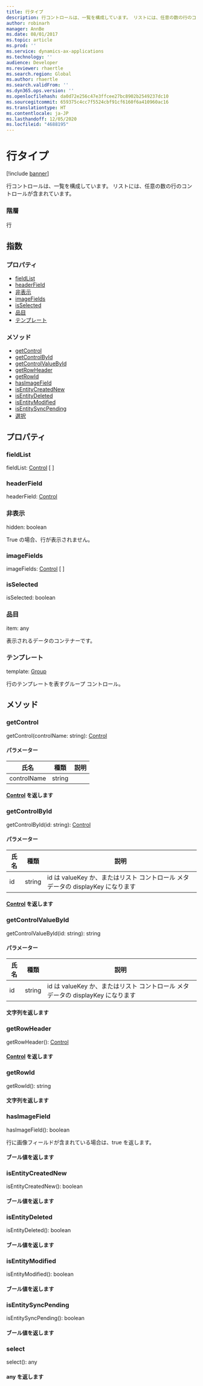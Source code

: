 ```yaml
---
title: 行タイプ
description: 行コントロールは、一覧を構成しています。 リストには、任意の数の行のコントロールが含まれています。
author: robinarh
manager: AnnBe
ms.date: 08/01/2017
ms.topic: article
ms.prod: ''
ms.service: dynamics-ax-applications
ms.technology: ''
audience: Developer
ms.reviewer: rhaertle
ms.search.region: Global
ms.author: rhaertle
ms.search.validFrom: ''
ms.dyn365.ops.version: ''
ms.openlocfilehash: da0d72e256c47e3ffcee27bc8902b2549237dc10
ms.sourcegitcommit: 659375c4cc7f5524cbf91cf6160f6a410960ac16
ms.translationtype: HT
ms.contentlocale: ja-JP
ms.lasthandoff: 12/05/2020
ms.locfileid: "4688195"
---
```

# <a name="row-type"></a>行タイプ

[!include [banner](../../../../includes/banner.md)]

行コントロールは、一覧を構成しています。 リストには、任意の数の行のコントロールが含まれています。

### <a name="hierarchy"></a>階層

行 <br>

## <a name="index"></a>指数

### <a name="properties"></a>プロパティ

* [fieldList](view-model-control-list-ilist-irow.md#fieldlist)
* [headerField](view-model-control-list-ilist-irow.md#headerfield)
* [非表示](view-model-control-list-ilist-irow.md#hidden)
* [imageFields](view-model-control-list-ilist-irow.md#imagefields)
* [isSelected](view-model-control-list-ilist-irow.md#isselected)
* [品目](view-model-control-list-ilist-irow.md#item)
* [テンプレート](view-model-control-list-ilist-irow.md#template)

### <a name="methods"></a>メソッド

* [getControl](view-model-control-list-ilist-irow.md#getcontrol)
* [getControlById](view-model-control-list-ilist-irow.md#getcontrolbyid)
* [getControlValueById](view-model-control-list-ilist-irow.md#getcontrolvaluebyid)
* [getRowHeader](view-model-control-list-ilist-irow.md#getrowheader)
* [getRowId](view-model-control-list-ilist-irow.md#getrowid)
* [hasImageField](view-model-control-list-ilist-irow.md#hasimagefield)
* [isEntityCreatedNew](view-model-control-list-ilist-irow.md#isentitycreatednew)
* [isEntityDeleted](view-model-control-list-ilist-irow.md#isentitydeleted)
* [isEntityModified](view-model-control-list-ilist-irow.md#isentitymodified)
* [isEntitySyncPending](view-model-control-list-ilist-irow.md#isentitysyncpending)
* [選択](view-model-control-list-ilist-irow.md#select)

## <a name="properties"></a>プロパティ

### <a name="fieldlist"></a>fieldList

fieldList: [Control](view-model-control-basecontrol-icontrol-icontrol.md) [ ]




### <a name="headerfield"></a>headerField

headerField: [Control](view-model-control-basecontrol-icontrol-icontrol.md)




### <a name="hidden"></a>非表示

hidden: boolean

True の場合、行が表示されません。


### <a name="imagefields"></a>imageFields

imageFields: [Control](view-model-control-basecontrol-icontrol-icontrol.md) [ ]




### <a name="isselected"></a>isSelected

isSelected: boolean




### <a name="item"></a>品目

item: any

表示されるデータのコンテナーです。


### <a name="template"></a>テンプレート

template: [Group](view-model-control-group-igroup-igroup.md)

行のテンプレートを表すグループ コントロール。


## <a name="methods"></a>メソッド

### <a name="getcontrol"></a>getControl


getControl(controlName: string): [Control](view-model-control-basecontrol-icontrol-icontrol.md)




#### <a name="parameters"></a>パラメーター

| 氏名 | 種類 | 説明 |
| ---- | ---- | ----------- |
| controlName|string||

#### <a name="returns-control"></a>[Control](view-model-control-basecontrol-icontrol-icontrol.md) を返します

### <a name="getcontrolbyid"></a>getControlById


getControlById(id: string): [Control](view-model-control-basecontrol-icontrol-icontrol.md)




#### <a name="parameters"></a>パラメーター

| 氏名 | 種類 | 説明 |
| ---- | ---- | ----------- |
| id|string|id は valueKey か、またはリスト コントロール メタデータの displayKey になります|

#### <a name="returns-control"></a>[Control](view-model-control-basecontrol-icontrol-icontrol.md) を返します

### <a name="getcontrolvaluebyid"></a>getControlValueById


getControlValueById(id: string): string




#### <a name="parameters"></a>パラメーター

| 氏名 | 種類 | 説明 |
| ---- | ---- | ----------- |
| id|string|id は valueKey か、またはリスト コントロール メタデータの displayKey になります|

#### <a name="returns-string"></a>文字列を返します

### <a name="getrowheader"></a>getRowHeader


getRowHeader(): [Control](view-model-control-basecontrol-icontrol-icontrol.md)



#### <a name="returns-control"></a>[Control](view-model-control-basecontrol-icontrol-icontrol.md) を返します

### <a name="getrowid"></a>getRowId


getRowId(): string



#### <a name="returns-string"></a>文字列を返します

### <a name="hasimagefield"></a>hasImageField


hasImageField(): boolean

行に画像フィールドが含まれている場合は、true を返します。

#### <a name="returns-boolean"></a>ブール値を返します



### <a name="isentitycreatednew"></a>isEntityCreatedNew


isEntityCreatedNew(): boolean



#### <a name="returns-boolean"></a>ブール値を返します

### <a name="isentitydeleted"></a>isEntityDeleted


isEntityDeleted(): boolean



#### <a name="returns-boolean"></a>ブール値を返します

### <a name="isentitymodified"></a>isEntityModified


isEntityModified(): boolean



#### <a name="returns-boolean"></a>ブール値を返します

### <a name="isentitysyncpending"></a>isEntitySyncPending


isEntitySyncPending(): boolean



#### <a name="returns-boolean"></a>ブール値を返します

### <a name="select"></a>select


select(): any



#### <a name="returns-any"></a>any を返します
